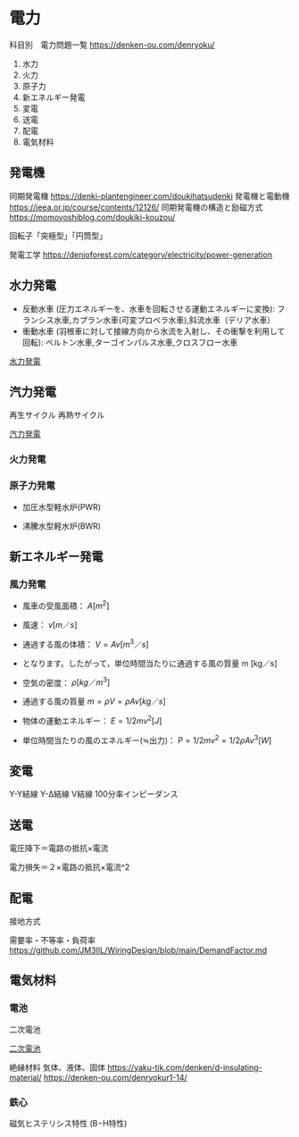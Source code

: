 # 電力
科目別　電力問題一覧 
https://denken-ou.com/denryoku/

1. 水力
1. 火力
1. 原子力
1. 新エネルギー発電
1. 変電
1. 送電
1. 配電
1. 電気材料

## 発電機
同期発電機
https://denki-plantengineer.com/doukihatsudenki
発電機と電動機
https://jeea.or.jp/course/contents/12126/
同期発電機の構造と励磁方式
https://momoyoshiblog.com/doukiki-kouzou/

回転子「突極型」「円筒型」

発電工学
https://denjoforest.com/category/electricity/power-generation

## 水力発電
- 反動水車 (圧力エネルギーを、水車を回転させる運動エネルギーに変換): フランシス水車,カプラン水車(可変プロペラ水車),斜流水車（デリア水車）
- 衝動水車 (羽根車に対して接線方向から水流を入射し、その衝撃を利用して回転): ペルトン水車,ターゴインパルス水車,クロスフロー水車

[水力発電](./ElectricPower/Hydropower.md)

## 汽力発電
再生サイクル
再熱サイクル

[汽力発電](./ElectricPower/SteamPowerGeneration.md)


### 火力発電

### 原子力発電

- 加圧水型軽水炉(PWR)

- 沸騰水型軽水炉(BWR)

## 新エネルギー発電
### 風力発電
- 風車の受風面積： $A [m^2]$
- 風速： $v [m／s]$

- 通過する風の体積： $V = Av [m^3／s]$
- となります。したがって，単位時間当たりに通過する風の質量 m [kg／s] 

- 空気の密度： $ρ [kg／m^3]$
- 通過する風の質量 $m = ρV = ρAv [kg／s]$

- 物体の運動エネルギー： $E = 1/2mv^2 [J]$
- 単位時間当たりの風のエネルギー(≒出力)： $P = 1/2mv^2 = 1/2ρAv^3 [W]$

## 変電
Y-Y結線
Y-Δ結線
V結線
100分率インピーダンス

## 送電
電圧降下＝電路の抵抗×電流

電力損失＝２×電路の抵抗×電流^2

## 配電

接地方式

需要率・不等率・負荷率
https://github.com/JM3IIL/WiringDesign/blob/main/DemandFactor.md


## 電気材料
### 電池
二次電池

[二次電池](./ElectricPower/RechargeableBattery.md)

絶縁材料
気体、液体、固体
https://yaku-tik.com/denken/d-insulating-material/
https://denken-ou.com/denryokur1-14/

### 鉄心
磁気ヒステリシス特性 (B−H特性)


